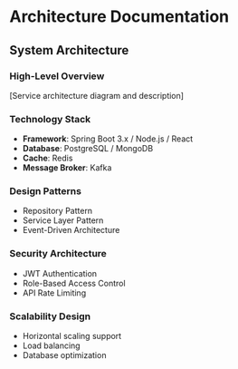 # Architecture Documentation

## System Architecture

### High-Level Overview
[Service architecture diagram and description]

### Technology Stack
- **Framework**: Spring Boot 3.x / Node.js / React
- **Database**: PostgreSQL / MongoDB
- **Cache**: Redis
- **Message Broker**: Kafka

### Design Patterns
- Repository Pattern
- Service Layer Pattern
- Event-Driven Architecture

### Security Architecture
- JWT Authentication
- Role-Based Access Control
- API Rate Limiting

### Scalability Design
- Horizontal scaling support
- Load balancing
- Database optimization
